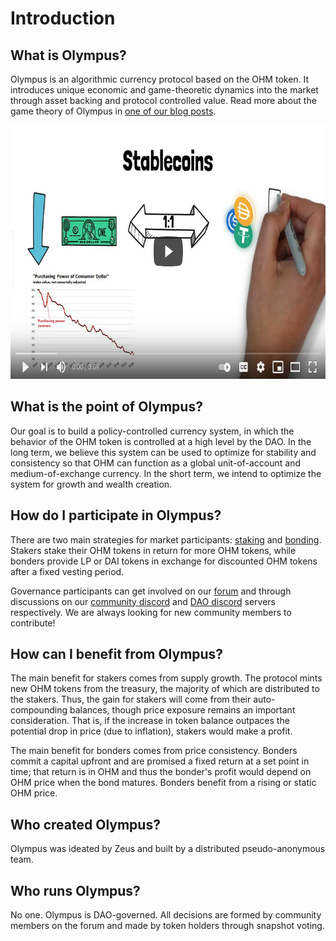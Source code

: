 # Introduction

## What is Olympus?

Olympus is an algorithmic currency protocol based on the OHM token. It introduces unique economic and game-theoretic dynamics into the market through asset backing and protocol controlled value. Read more about the game theory of Olympus in [one of our blog posts](https://olympusdao.medium.com/the-game-theory-of-olympus-e4c5f19a77df).

<p align="center">
<a href="https://www.youtube.com/watch?v=QZOaZ9dd-ms"><img width="729" height="406" src="./.gitbook/assets/intro/video_frame.png" alt="Olympus Video"></a>
</p>

## What is the point of Olympus?

Our goal is to build a policy-controlled currency system, in which the behavior of the OHM token is controlled at a high level by the DAO. In the long term, we believe this system can be used to optimize for stability and consistency so that OHM can function as a global unit-of-account and medium-of-exchange currency. In the short term, we intend to optimize the system for growth and wealth creation.

## How do I participate in Olympus?

There are two main strategies for market participants: [staking](./staking.md)
and [bonding](./bonding.md). Stakers stake their OHM tokens in return for more
OHM tokens, while bonders provide LP or DAI tokens in exchange for discounted
OHM tokens after a fixed vesting period.

Governance participants can get involved on our
[forum](https://forum.olympusdao.finance) and through discussions on our
[community discord](https://discord.com/invite/olympusdao) and
[DAO discord](https://discord.com/invite/42xFV68uEf) servers respectively. We
are always looking for new community members to contribute!

## How can I benefit from Olympus?

The main benefit for stakers comes from supply growth. The protocol mints new OHM tokens from the treasury, the majority of which are distributed to the stakers. Thus, the gain for stakers will come from their auto-compounding balances, though price exposure remains an important consideration. That is, if the increase in token balance outpaces the potential drop in price (due to inflation), stakers would make a profit.

The main benefit for bonders comes from price consistency. Bonders commit a capital upfront and are promised a fixed return at a set point in time; that return is in OHM and thus the bonder's profit would depend on OHM price when the bond matures. Bonders benefit from a rising or static OHM price.

## Who created Olympus?

Olympus was ideated by Zeus and built by a distributed pseudo-anonymous team.

## Who runs Olympus?

No one. Olympus is DAO-governed. All decisions are formed by community members on the forum and made by token holders through snapshot voting.
